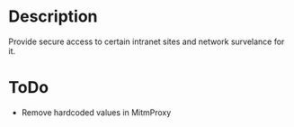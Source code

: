 # Description 
Provide secure access to certain intranet sites and network survelance for it. 

# ToDo
- Remove hardcoded values in MitmProxy
